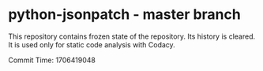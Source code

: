 # python-jsonpatch - master branch

This repository contains frozen state of the repository.
Its history is cleared. It is used only for static code
analysis with Codacy.

Commit Time: 1706419048